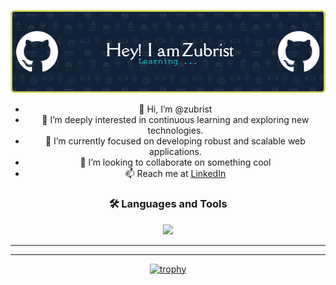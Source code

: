 <header align="left">
  
![Your paragraph text (5)](./github-header-image.png)

- 👋 Hi, I’m @zubrist
- 👀 I’m deeply interested in continuous learning and exploring new technologies.
- 🌱 I’m currently focused on developing robust and scalable web applications.
- 💞️ I’m looking to collaborate on something cool
- 📫 Reach me at [LinkedIn](https://www.linkedin.com/in/akhlakh-ahmed-reja)


### 🛠️ Languages and Tools
<p align="center">
  <a href="">
    <img src="https://skillicons.dev/icons?i=git,kubernetes,docker,c,bitbucket,fastapi,figma,java,md,postman,py,react," />
  </a>
</p>

<!-- ![Learning](https://img.shields.io/badge/focus-learning-blue?style=for-the-badge&logo=readthedocs)
-->

---
<!--
### 📈 GitHub Stats

<p align="center">
  <img src="https://github-readme-stats.vercel.app/api?username=zubrist&show_icons=true&theme=radical" alt="GitHub Stats" />
</p>

<p align="center">
  <img src="https://github-readme-streak-stats.herokuapp.com/?user=zubrist&theme=radical" alt="GitHub Streak" />
</p>
-->
---
<!-- WakaTime Stats 
[![WakaTime Stats](https://github-readme-stats.vercel.app/api/wakatime?username=zubrist&layout=compact&theme=radical)](https://wakatime.com/@zubrist)
-->

[![trophy](https://github-profile-trophy.vercel.app/?username=zubrist&theme=onedark)](https://github.com/ryo-ma/github-profile-trophy)

